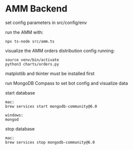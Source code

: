 # AMM Backend

set config parameters in src/config/env

run the AMM with:
```
npx ts-node src/amm.ts
```

visualize the AMM orders distribution config running:
```
source venv/bin/activate
python3 charts/orders.py
```
matplotlib and tkinter must be installed first

run MongoDB Compass to set bot config and visualize data

start database
```
mac:
brew services start mongodb-community@6.0

windows:
mongod
```
stop database
```
mac:
brew services stop mongodb-community@6.0
```